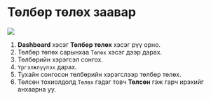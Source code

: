 # Төлбөр төлөх заавар

![](img/Dashboard%20төлбөр%20төлөх.gif)

1. **Dashboard** хэсэг **Төлбөр төлөх** хэсэг рүү орно.
2. Төлбөр төлөх сарынхаа `Төлөх` хэсэг дээр дарах.
3. Төлбөрийн хэрэгсэл сонгох.
4. `Үргэлжлүүлэх` дарах.
5. Тухайн сонгосон төлбөрийн хэрэгслээр төлбөр төлөх.
6. Төлсөн тохиолдолд `Төлөх` гэдэг товч **Төлсөн** гэж гарч ирэхийг анхаарна уу.